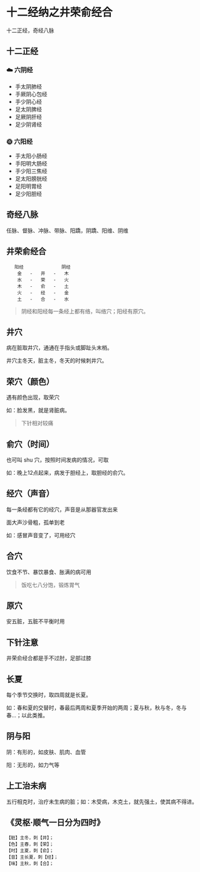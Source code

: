 # 十二经纳之井荣俞经合
十二正经，奇经八脉

## 十二正经
### ☁️ 六阴经
- 手太阴肺经
- 手厥阴心包经
- 手少阴心经
- 足太阴脾经
- 足厥阴肝经
- 足少阴肾经

### 🌞 六阳经
- 手太阳小肠经
- 手阳明大肠经
- 手少阳三焦经
- 足太阳膀胱经
- 足阳明胃经
- 足少阳胆经

## 奇经八脉
任脉、督脉、冲脉、带脉、阳蹻，阴蹻、阳维、阴维

## 井荣俞经合

```
   阳经              阴经
    金   -   井   -   木
    水   -   荣   -   火
    木   -   俞   -   土
    火   -   经   -   金
    土   -   合   -   水
```

> 阴经和阳经每一条经上都有络，叫络穴；阳经有原穴。

## 井穴
病在脏取井穴，通通在手指头或脚趾头末梢。

井穴主冬天，脏主冬，冬天的时候刺井穴。

## 荣穴（颜色）
遇有颜色出现，取荣穴

如：脸发黑，就是肾脏病。

> 下针相对较痛

## 俞穴（时间）
也可叫 shu 穴，按照时间发病的情况，可取

如：晚上12点起来，病发于胆经上，取胆经的俞穴。

## 经穴（声音）
每一条经都有它的经穴，声音是从那器官发出来

面大声沙骨粗，孤单到老

如：感冒声音变了，可用经穴

## 合穴
饮食不节、暴饮暴食、胀满的病可用

> 饭吃七八分饱，锻炼胃气

## 原穴
安五脏，五脏不平衡时用

## 下针注意
井荣俞经合都是手不过肘，足部过膝

## 长夏
每个季节交换时，取四周就是长夏。

如：春和夏的交替时，春最后两周和夏季开始的两周；夏与秋，秋与冬，冬与春...；以此类推。

## 阴与阳
阴：有形的，如皮肤、肌肉、血管

阳：无形的，如力气等

## 上工治未病
五行相克时，治疗未生病的脏；如：木受病，木克土，就先强土，使其病不得进。

## 《灵枢·顺气一日分为四时》
```
【脏】主冬，刺【井】；
【色】主春，刺【荣】；
【时】主夏，刺【俞】；
【音】主长夏，刺【经】；
【味】主秋，刺【合】；
```